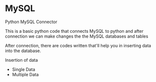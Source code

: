 # MySQL
Python MySQL Connector

This is a basic python code that connects MySQL to python and after connection we can make changes the the MySQL databases and tables

After connection, there are codes written that'll help you in inserting data into the database.

Insertion of data
* Single Data
* Multiple Data


